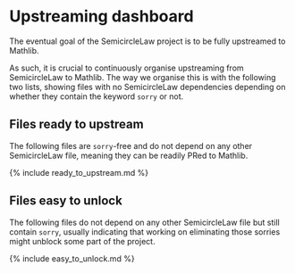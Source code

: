 # Upstreaming dashboard

The eventual goal of the SemicircleLaw project is to be fully upstreamed to Mathlib.

As such, it is crucial to continuously organise upstreaming from SemicircleLaw to Mathlib. The way we organise this is with the following two lists, showing files with no SemicircleLaw dependencies depending on whether they contain the keyword `sorry` or not.

## Files ready to upstream

The following files are `sorry`-free and do not depend on any other SemicircleLaw file, meaning they can be readily PRed to Mathlib.

 {% include ready_to_upstream.md %}

## Files easy to unlock

The following files do not depend on any other SemicircleLaw file but still contain `sorry`, usually indicating that working on eliminating those sorries might unblock some part of the project.

{% include easy_to_unlock.md %}
